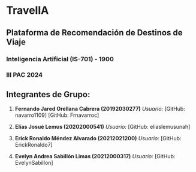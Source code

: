 # TravelIA
## Plataforma de Recomendación de Destinos de Viaje 

### Inteligencia Artificial (IS-701) - 1900

### III PAC 2024

## Integrantes de Grupo:

1. **Fernando Jared Orellana Cabrera (20192030277)** 
    *Usuario:* [GitHub: navarro1109]
               [GitHub: Frnavarroc]

2. **Elías Josué Lemus               (20202000541)**
    *Usuario:* [GitHub: eliaslemusunah]

3. **Erick Ronaldo Méndez Alvarado   (20212021200)**
    *Usuario:* [GitHub: ErickRonaldo7]


4. **Evelyn Andrea Sabillón Limas    (20212000317)**
    *Usuario:* [GitHub: EvelynSabillon]




 

